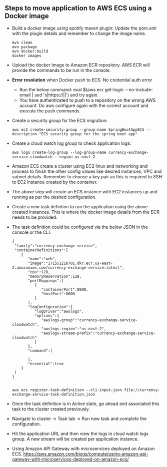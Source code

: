 ## Steps to move application to AWS ECS using a Docker image
* Build a docker image using spotify maven plugin: Update the pom.xml with the plugin details and remember to change the image name.

  ```
  mvn clean
  mvn package
  mvn docker:build
  docker images
  ```
* Upload the docker Image to Amazon ECR repository. AWS ECR will provide the commands to be run in the console.
* **Error resolution** when Docker push to ECS: No credential auth error
  * Run the below command: eval $(aws ecr get-login --no-include-email | sed 's|https://||') and try again.
  * You have authenticated to push to a repository on the wrong AWS account. Do aws configure again with the correct account and execute the push commands.
* Create a security group for the ECS migration: 
  ```
  aws ec2 create-security-group --group-name SpringBootAppECS --description "ECS security group for the spring boot app"
  ```
* Create a cloud watch log group to check application logs:
  ```
  aws logs create-log-group --log-group-name currency-exchange-service-cloudwatch --region us-east-2
  ```
* Amazon ECS create a cluster using EC2 linux and networking and process to finish the other config values like desired instances, VPC and subnet details. Remember to choose a key pair as this is required to SSH to EC2 instance created by the container.
* The above step will create an ECS instance with EC2 instances up and running as per the desired configuration.
* Create a new task defintion to run the application using the above created instances. This is where the docker image details from the ECR needs to be provided.
* The task definition could be configured via the below JSON in the console or the CLI.
    ```
  {
     "family":"currency-exchange-service",
     "containerDefinitions":[
        {
           "name":"web",
           "image":"171551218701.dkr.ecr.us-east-2.amazonaws.com/currency-exchange-service:latest",
           "cpu":128,
           "memoryReservation":128,
           "portMappings":[
              {
                 "containerPort":8000,
                 "hostPort":8000
              }
           ],
           "logConfiguration":{
              "logDriver":"awslogs",
              "options":{
                 "awslogs-group":"currency-exchange-service-cloudwatch",
                 "awslogs-region":"us-east-2",
                 "awslogs-stream-prefix":"currency-exchange-service-cloudwatch"
              }
           },
           "command":[

           ],
           "essential":true
        }
     ]
   }
      
    ```
    
    ```
    aws ecs register-task-definition --cli-input-json file://currency-exchange-service-task-definition.json
    
    ```
 * Once the task definition is in Active state, go ahead and associated this task to the cluster created previously.
 * Navigate to cluster -> Task tab -> Run new task and complete the configuration.
 * Hit the application URL and then view the logs in cloud watch logs group. A new stream will be created per application instance.
 * Using Amazon API Gateway with microservices deployed on Amazon ECS. https://aws.amazon.com/blogs/compute/using-amazon-api-gateway-with-microservices-deployed-on-amazon-ecs/
